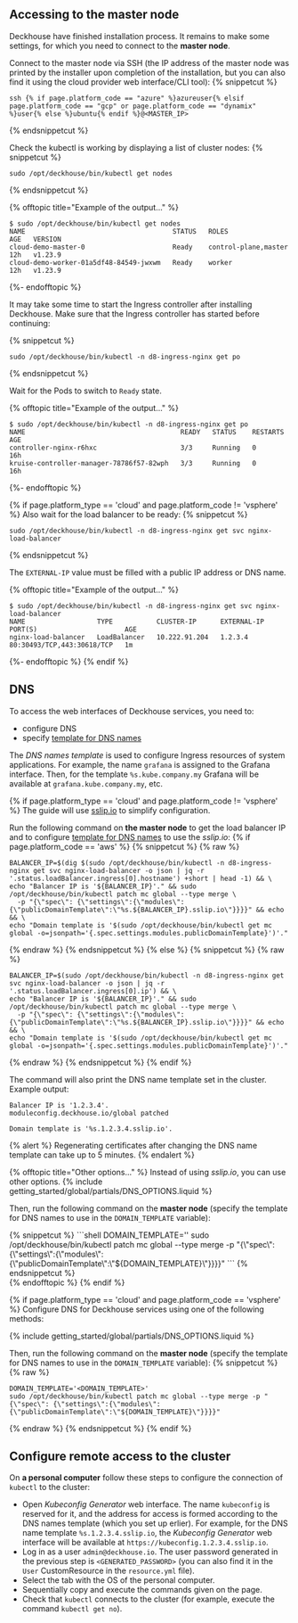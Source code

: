 <script type="text/javascript" src='{% javascript_asset_tag getting-started %}[_assets/js/getting-started.js]{% endjavascript_asset_tag %}'></script>
<script type="text/javascript" src='{% javascript_asset_tag getting-started-access %}[_assets/js/getting-started-access.js]{% endjavascript_asset_tag %}'></script>
<script type="text/javascript" src='{% javascript_asset_tag getting-started-finish %}[_assets/js/getting-started-finish.js]{% endjavascript_asset_tag %}'></script>
<script type="text/javascript" src='{% javascript_asset_tag bcrypt %}[_assets/js/bcrypt.js]{% endjavascript_asset_tag %}'></script>

## Accessing to the master node
Deckhouse have finished installation process. It remains to make some settings, for which you need to connect to the **master node**.

Connect to the master node via SSH (the IP address of the master node was printed by the installer upon completion of the installation, but you can also find it using the cloud provider web interface/CLI tool):
{% snippetcut %}
```shell
ssh {% if page.platform_code == "azure" %}azureuser{% elsif page.platform_code == "gcp" or page.platform_code == "dynamix" %}user{% else %}ubuntu{% endif %}@<MASTER_IP>
```
{% endsnippetcut %}

Check the kubectl is working by displaying a list of cluster nodes:
{% snippetcut %}
```shell
sudo /opt/deckhouse/bin/kubectl get nodes
```
{% endsnippetcut %}

{% offtopic title="Example of the output..." %}
```
$ sudo /opt/deckhouse/bin/kubectl get nodes
NAME                                     STATUS   ROLES                  AGE   VERSION
cloud-demo-master-0                      Ready    control-plane,master   12h   v1.23.9
cloud-demo-worker-01a5df48-84549-jwxwm   Ready    worker                 12h   v1.23.9
```
{%- endofftopic %}

It may take some time to start the Ingress controller after installing Deckhouse. Make sure that the Ingress controller has started before continuing:

{% snippetcut %}
```shell
sudo /opt/deckhouse/bin/kubectl -n d8-ingress-nginx get po
```
{% endsnippetcut %}

Wait for the Pods to switch to `Ready` state.

{% offtopic title="Example of the output..." %}
```
$ sudo /opt/deckhouse/bin/kubectl -n d8-ingress-nginx get po
NAME                                       READY   STATUS    RESTARTS   AGE
controller-nginx-r6hxc                     3/3     Running   0          16h
kruise-controller-manager-78786f57-82wph   3/3     Running   0          16h
```
{%- endofftopic %}

{% if page.platform_type == 'cloud' and page.platform_code != 'vsphere' %}
Also wait for the load balancer to be ready:
{% snippetcut %}
```shell
sudo /opt/deckhouse/bin/kubectl -n d8-ingress-nginx get svc nginx-load-balancer
```
{% endsnippetcut %}

The `EXTERNAL-IP` value must be filled with a public IP address or DNS name.

{% offtopic title="Example of the output..." %}
```
$ sudo /opt/deckhouse/bin/kubectl -n d8-ingress-nginx get svc nginx-load-balancer
NAME                  TYPE           CLUSTER-IP      EXTERNAL-IP     PORT(S)                      AGE
nginx-load-balancer   LoadBalancer   10.222.91.204   1.2.3.4         80:30493/TCP,443:30618/TCP   1m
```
{%- endofftopic %}
{% endif %}

## DNS

To access the web interfaces of Deckhouse services, you need to:
- configure DNS
- specify [template for DNS names](../../documentation/v1/deckhouse-configure-global.html#parameters-modules-publicdomaintemplate)

The *DNS names template* is used to configure Ingress resources of system applications. For example, the name `grafana` is assigned to the Grafana interface. Then, for the template `%s.kube.company.my` Grafana will be available at `grafana.kube.company.my`, etc.

{% if page.platform_type == 'cloud' and page.platform_code != 'vsphere' %}
The guide will use [sslip.io](https://sslip.io/) to simplify configuration.

Run the following command on **the master node** to get the load balancer IP and to configure [template for DNS names](../../documentation/v1/deckhouse-configure-global.html#parameters-modules-publicdomaintemplate) to use the *sslip.io*:
{% if page.platform_code == 'aws' %}
{% snippetcut %}
{% raw %}
```shell
BALANCER_IP=$(dig $(sudo /opt/deckhouse/bin/kubectl -n d8-ingress-nginx get svc nginx-load-balancer -o json | jq -r '.status.loadBalancer.ingress[0].hostname') +short | head -1) && \
echo "Balancer IP is '${BALANCER_IP}'." && sudo /opt/deckhouse/bin/kubectl patch mc global --type merge \
  -p "{\"spec\": {\"settings\":{\"modules\":{\"publicDomainTemplate\":\"%s.${BALANCER_IP}.sslip.io\"}}}}" && echo && \
echo "Domain template is '$(sudo /opt/deckhouse/bin/kubectl get mc global -o=jsonpath='{.spec.settings.modules.publicDomainTemplate}')'."
```
{% endraw %}
{% endsnippetcut %}
{% else %}
{% snippetcut %}
{% raw %}
```shell
BALANCER_IP=$(sudo /opt/deckhouse/bin/kubectl -n d8-ingress-nginx get svc nginx-load-balancer -o json | jq -r '.status.loadBalancer.ingress[0].ip') && \
echo "Balancer IP is '${BALANCER_IP}'." && sudo /opt/deckhouse/bin/kubectl patch mc global --type merge \
  -p "{\"spec\": {\"settings\":{\"modules\":{\"publicDomainTemplate\":\"%s.${BALANCER_IP}.sslip.io\"}}}}" && echo && \
echo "Domain template is '$(sudo /opt/deckhouse/bin/kubectl get mc global -o=jsonpath='{.spec.settings.modules.publicDomainTemplate}')'."
```
{% endraw %}
{% endsnippetcut %}
{% endif %}

The command will also print the DNS name template set in the cluster. Example output:
```text
Balancer IP is '1.2.3.4'.
moduleconfig.deckhouse.io/global patched

Domain template is '%s.1.2.3.4.sslip.io'.
```

{% alert %}
Regenerating certificates after changing the DNS name template can take up to 5 minutes.
{% endalert %}

{% offtopic title="Other options..." %}
Instead of using *sslip.io*, you can use other options.
{% include getting_started/global/partials/DNS_OPTIONS.liquid %}

Then, run the following command on the **master node** (specify the template for DNS names to use in the <code>DOMAIN_TEMPLATE</code> variable):
<div markdown="0">
{% snippetcut %}
```shell
DOMAIN_TEMPLATE='<DOMAIN_TEMPLATE>'
sudo /opt/deckhouse/bin/kubectl patch mc global --type merge -p "{\"spec\": {\"settings\":{\"modules\":{\"publicDomainTemplate\":\"${DOMAIN_TEMPLATE}\"}}}}"
```
{% endsnippetcut %}
</div>
{% endofftopic %}
{% endif %}

{% if page.platform_type == 'cloud' and page.platform_code == 'vsphere' %} 
Configure DNS for Deckhouse services using one of the following methods:

{% include getting_started/global/partials/DNS_OPTIONS.liquid %}

Then, run the following command on the **master node** (specify the template for DNS names to use in the <code>DOMAIN_TEMPLATE</code> variable):
{% snippetcut %}
{% raw %}
```shell
DOMAIN_TEMPLATE='<DOMAIN_TEMPLATE>'
sudo /opt/deckhouse/bin/kubectl patch mc global --type merge -p "{\"spec\": {\"settings\":{\"modules\":{\"publicDomainTemplate\":\"${DOMAIN_TEMPLATE}\"}}}}"
```
{% endraw %}
{% endsnippetcut %}
{% endif %}

## Configure remote access to the cluster 

On **a personal computer** follow these steps to configure the connection of `kubectl` to the cluster:
- Open *Kubeconfig Generator* web interface. The name `kubeconfig` is reserved for it, and the address for access is formed according to the DNS names template (which you set up erlier). For example, for the DNS name template `%s.1.2.3.4.sslip.io`, the *Kubeconfig Generator* web interface will be available at `https://kubeconfig.1.2.3.4.sslip.io`.
- Log in as a user `admin@deckhouse.io`. The user password generated in the previous step is `<GENERATED_PASSWORD>` (you can also find it in the `User` CustomResource in the `resource.yml` file).
- Select the tab with the OS of the personal computer.
- Sequentially copy and execute the commands given on the page.
- Check that `kubectl` connects to the cluster (for example, execute the command `kubectl get no`).
